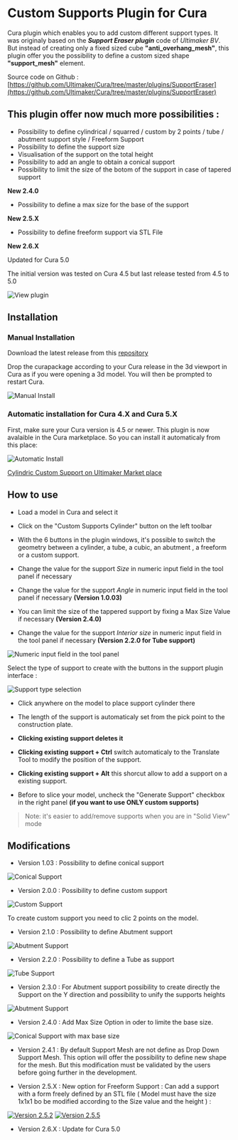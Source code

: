 # Custom Supports Plugin for Cura

Cura plugin which enables you to add custom different support types. It was originaly based on the ***Support Eraser plugin*** code of *Ultimaker BV*. But instead of creating only a fixed sized cube **"anti_overhang_mesh"**, this plugin offer you the possibility to define a custom sized shape **"support_mesh"** element.

Source code on Github : [https://github.com/Ultimaker/Cura/tree/master/plugins/SupportEraser](https://github.com/Ultimaker/Cura/tree/master/plugins/SupportEraser)

This plugin offer now much more possibilities :
----

- Possibility to define cylindrical / squarred / custom by 2 points / tube / abutment support style / Freeform Support
- Possibility to define the support size
- Visualisation of the support on the total height
- Possibility to add an angle to obtain a conical support
- Possibility to limit the size of the botom of the support in case of tapered support

**New 2.4.0**

- Possibility to define a max size for the base of the support

**New 2.5.X**

- Possibility to define freeform support via STL File


**New 2.6.X**

Updated for Cura 5.0

The initial version was tested on Cura 4.5 but last release tested from 4.5 to 5.0

![View plugin](./images/plugin.jpg)

## Installation

### Manual Installation

Download the latest release from this [repository](https://github.com/5axes/CustomSupportCylinder/releases)

Drop the curapackage according to your Cura release in the 3d viewport in Cura as if you were opening a 3d model. You will then be prompted to restart Cura.

![Manual Install](./images/Restart.JPG)

### Automatic installation for Cura 4.X and Cura 5.X

First, make sure your Cura version is 4.5 or newer. This plugin is now avalaible in the Cura marketplace. So you can install it automaticaly from this place:

![Automatic Install](./images/MarketPlace.png)

[Cylindric Custom Support on Ultimaker Market place](https://marketplace.ultimaker.com/app/cura/plugins/5axes/CustomSupportCylinder)


## How to use

* Load a model in Cura and select it

* Click on the "Custom Supports Cylinder" button on the left toolbar
* With the 6 buttons in the plugin windows, it's possible to switch the geometry between a cylinder, a tube, a cubic, an abutment , a freeform or a custom support.
* Change the value for the support *Size* in numeric input field in the tool panel if necessary
* Change the value for the support *Angle* in numeric input field in the tool panel if necessary **(Version 1.0.03)**
* You can limit the size of the tappered support by fixing a Max Size Value if necessary **(Version 2.4.0)**
* Change the value for the support *Interior size* in numeric input field in the tool panel if necessary **(Version 2.2.0 for Tube support)**

![Numeric input field in the tool panel](./images/option_n.jpg)

Select the type of support to create with the buttons in the support plugin interface :

![Support type selection](./images/button.jpg)

- Click anywhere on the model to place support cylinder there
* The length of the support is automaticaly set from the pick point to the construction plate.

- **Clicking existing support deletes it**

- **Clicking existing support + Ctrl** switch automaticaly to the Translate Tool to modify the position of the support.

- **Clicking existing support + Alt** this shorcut allow to add a support on a existing support.

- Before to slice your model, uncheck the "Generate Support" checkbox in the right panel **(if you want to use ONLY custom supports)**

>Note: it's easier to add/remove supports when you are in "Solid View" mode


## Modifications

- Version 1.03 : Possibility to define conical support

![Conical Support](./images/conical_support.jpg)
	
- Version 2.0.0 : Possibility to define custom support

![Custom Support](./images/custom_support.jpg)

To create custom support you need to clic 2 points on the model.

- Version 2.1.0 : Possibility to define Abutment support

![Abutment Support](./images/Abutment.jpg)

- Version 2.2.0 : Possibility to define a Tube as support

![Tube Support](./images/Tube.jpg)

- Version 2.3.0 : For Abutment support possibility to create directly the Support on the Y direction and possibility to unify the supports heights

![Abutment Support](./images/AbutmentSupport.jpg)

- Version 2.4.0 : Add Max Size Option in oder to limite the base size.

![Conical Support with max base size](./images/cone.jpg)

- Version 2.4.1 : By default Support Mesh are not define as Drop Down Support Mesh. This option will offer the possibility to define new shape for the mesh. But this modification must be validated by the users before going further in the development.

- Version 2.5.X : New option for Freeform Support : Can add a support with a form freely defined by an STL file ( Model must have the size 1x1x1 bo be modified according to the Size value and the height ) :

[![Version 2.5.2](http://img.youtube.com/vi/lCSbLjEbc-E/0.jpg)](http://www.youtube.com/watch?v=lCSbLjEbc-E)
[![Version 2.5.5](http://img.youtube.com/vi/fMwHHQumd3o/0.jpg)](http://www.youtube.com/watch?v=fMwHHQumd3o)

- Version 2.6.X : Update for Cura 5.0
